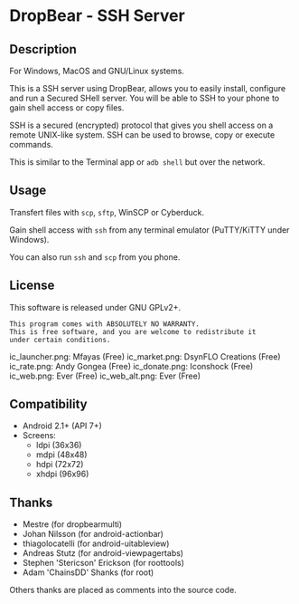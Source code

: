 DropBear - SSH Server
=====================

Description
-----------

For Windows, MacOS and GNU/Linux systems.

This is a SSH server using DropBear, allows you to easily install, configure and run a Secured SHell server. You will be able to SSH to your phone to gain shell access or copy files.

SSH is a secured (encrypted) protocol that gives you shell access on a remote UNIX-like system. SSH can be used to browse, copy or execute commands.

This is similar to the Terminal app or `adb shell` but over the network.

Usage
-----

Transfert files with `scp`, `sftp`, WinSCP or Cyberduck.

Gain shell access with `ssh` from any terminal emulator (PuTTY/KiTTY under Windows).

You can also run `ssh` and `scp` from you phone.

License
-------

This software is released under GNU GPLv2+.

    This program comes with ABSOLUTELY NO WARRANTY.
    This is free software, and you are welcome to redistribute it
    under certain conditions.

ic_launcher.png: Mfayas (Free)
ic_market.png: DsynFLO Creations (Free)
ic_rate.png: Andy Gongea (Free)
ic_donate.png: Iconshock (Free)
ic_web.png: Ever (Free)
ic_web_alt.png: Ever (Free)

Compatibility
-------------

* Android 2.1+ (API 7+)
* Screens:
  * ldpi (36x36)
  * mdpi (48x48)
  * hdpi (72x72)
  * xhdpi (96x96)

Thanks
------

* Mestre (for dropbearmulti)
* Johan Nilsson (for android-actionbar)
* thiagolocatelli (for android-uitableview)
* Andreas Stutz (for android-viewpagertabs)
* Stephen 'Stericson' Erickson (for roottools)
* Adam 'ChainsDD' Shanks (for root)

Others thanks are placed as comments into the source code.

